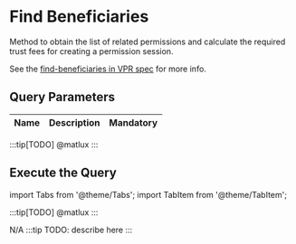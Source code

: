 # Find Beneficiaries

Method to obtain the list of related permissions and calculate the required trust fees for creating a permission session.

See the [find-beneficiaries in VPR spec](https://verana-labs.github.io/verifiable-trust-vpr-spec/#mod-perm-qry-4-find-beneficiaries) for more info.

## Query Parameters

|Name               |Description                            |Mandatory|
|-------------------|---------------------------------------|--------|

:::tip[TODO]
@matlux
:::


## Execute the Query

import Tabs from '@theme/Tabs';
import TabItem from '@theme/TabItem';

<Tabs>
  
  <TabItem value="cli" label="CLI">
  
:::tip[TODO]
@matlux
:::

  </TabItem>

  <TabItem value="api" label="API">
  N/A
  </TabItem>
  <TabItem value="indexer" label="Indexer">
  </TabItem>

  <TabItem value="frontend" label="Frontend">
    :::tip
    TODO: describe here
    :::
  </TabItem>
</Tabs>
